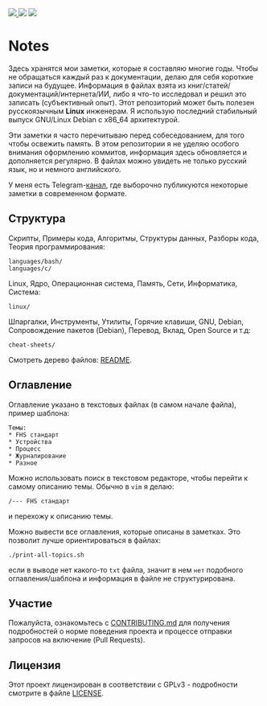 <div>
<a href="https://github.com/krekhovx/notes">
    <img src="https://img.shields.io/badge/Knowledge%20Base--RUS-blue?style=flat&label=%D0%91%D0%B0%D0%B7%D0%B0%20%D0%B7%D0%BD%D0%B0%D0%BD%D0%B8%D0%B9&labelColor=008000">
</a>
<img src="https://img.shields.io/github/repo-size/krekhovx/notes.svg?label=Repo%20size&style=flat">
<a href="https://github.com/krekhovx/notes/blob/master/CONTRIBUTING.md">
    <img src="https://img.shields.io/badge/Welcome-black?style=flat&label=Contributions&labelColor=gray">
</a>
</div>

# Notes
Здесь хранятся мои заметки, которые я составляю многие годы. Чтобы не обращаться
каждый раз к документации, делаю для себя короткие записи на будущее. Информация
в файлах взята из книг/статей/документаций/интернета/ИИ, либо я что-то
исследовал и решил это записать (субъективный опыт). Этот репозиторий может быть
полезен русскоязычным **Linux** инженерам. Я использую последний стабильный
выпуск GNU/Linux Debian с x86_64 архитектурой.

Эти заметки я часто перечитываю перед собеседованием, для того чтобы освежить
память. В этом репозитории я не уделяю особого внимания оформлению коммитов,
информация здесь обновляется и дополняется регулярно. В файлах можно увидеть не
только русский язык, но и немного английского.

У меня есть Telegram-[канал](https://t.me/krxnotes), где выборочно публикуются
некоторые заметки в современном формате.

## Структура
Скрипты, Примеры кода, Алгоритмы, Структуры данных, Разборы кода, Теория
программирования:
```
languages/bash/
languages/c/
```

Linux, Ядро, Операционная система, Память, Сети, Информатика, Система:
```
linux/
```

Шпаргалки, Инструменты, Утилиты, Горячие клавиши, GNU, Debian, Сопровождение
пакетов (Debian), Перевод, Вклад, Open Source и т.д:
```
cheat-sheets/
```

Смотреть дерево файлов: [README](https://github.com/krekhovx/notes/blob/master/README).

## Оглавление
Оглавление указано в текстовых файлах (в самом начале файла), пример шаблона:
```
Темы:
* FHS стандарт
* Устройства
* Процесс
* Журналирование
* Разное
```
Можно использовать поиск в текстовом редакторе, чтобы перейти к самому описанию
темы. Обычно в
```vim``` я делаю:
```
/--- FHS стандарт
```
и перехожу к описанию темы.

Можно вывести все оглавления, которые описаны в заметках. Это позволит лучше
ориентироваться в файлах:
```
./print-all-topics.sh
```
если в выводе нет какого-то ```txt``` файла, значит в нем ```нет``` подобного
оглавления/шаблона и информация в файле не структурирована.

## Участие
Пожалуйста, ознакомьтесь с
[CONTRIBUTING.md](https://github.com/krekhovx/notes/blob/master/CONTRIBUTING.md)
для получения подробностей о норме поведения проекта и процессе отправки
запросов на включение (Pull Requests).

## Лицензия
Этот проект лицензирован в соответствии с GPLv3 - подробности смотрите в файле
[LICENSE](https://github.com/krekhovx/notes/blob/master/LICENSE).
